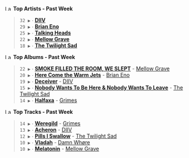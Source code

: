 <!--START_LASTFM_ARTISTS:{"period": "7day", "rows": 5}-->
<a href="https://last.fm" target="_blank"><img src="https://user-images.githubusercontent.com/17434202/215290617-e793598d-d7c9-428f-9975-156db1ba89cc.svg" alt="Last.fm Logo" width="18" height="13"/></a> **Top Artists - Past Week**

> `32 ▶️` ∙ **[DIIV](https://www.last.fm/music/DIIV)**<br/>
> `29 ▶️` ∙ **[Brian Eno](https://www.last.fm/music/Brian+Eno)**<br/>
> `25 ▶️` ∙ **[Talking Heads](https://www.last.fm/music/Talking+Heads)**<br/>
> `22 ▶️` ∙ **[Mellow Grave](https://www.last.fm/music/Mellow+Grave)**<br/>
> `18 ▶️` ∙ **[The Twilight Sad](https://www.last.fm/music/The+Twilight+Sad)**<br/>
<!--END_LASTFM_ARTISTS-->

<!--START_LASTFM_ALBUMS:{"period": "7day", "rows": 5}-->
<a href="https://last.fm" target="_blank"><img src="https://user-images.githubusercontent.com/17434202/215290617-e793598d-d7c9-428f-9975-156db1ba89cc.svg" alt="Last.fm Logo" width="18" height="13"/></a> **Top Albums - Past Week**

> `22 ▶️` ∙ **[SMOKE FILLED THE ROOM, WE SLEPT](https://www.last.fm/music/Mellow+Grave/SMOKE+FILLED+THE+ROOM,+WE+SLEPT)** - [Mellow Grave](https://www.last.fm/music/Mellow+Grave)<br/>
> `20 ▶️` ∙ **[Here Come the Warm Jets](https://www.last.fm/music/Brian+Eno/Here+Come+the+Warm+Jets)** - [Brian Eno](https://www.last.fm/music/Brian+Eno)<br/>
> `19 ▶️` ∙ **[Deceiver](https://www.last.fm/music/DIIV/Deceiver)** - [DIIV](https://www.last.fm/music/DIIV)<br/>
> `15 ▶️` ∙ **[Nobody Wants To Be Here & Nobody Wants To Leave](https://www.last.fm/music/The+Twilight+Sad/Nobody+Wants+To+Be+Here+&+Nobody+Wants+To+Leave)** - [The Twilight Sad](https://www.last.fm/music/The+Twilight+Sad)<br/>
> `14 ▶️` ∙ **[Halfaxa](https://www.last.fm/music/Grimes/Halfaxa)** - [Grimes](https://www.last.fm/music/Grimes)<br/>
<!--END_LASTFM_ALBUMS-->

<!--START_LASTFM_TRACKS:{"period": "7day", "rows": 5}-->
<a href="https://last.fm" target="_blank"><img src="https://user-images.githubusercontent.com/17434202/215290617-e793598d-d7c9-428f-9975-156db1ba89cc.svg" alt="Last.fm Logo" width="18" height="13"/></a> **Top Tracks - Past Week**

> `14 ▶️` ∙ **[Weregild](https://www.last.fm/music/Grimes/_/Weregild)** - [Grimes](https://www.last.fm/music/Grimes)<br/>
> `13 ▶️` ∙ **[Acheron](https://www.last.fm/music/DIIV/_/Acheron)** - [DIIV](https://www.last.fm/music/DIIV)<br/>
> `12 ▶️` ∙ **[Pills I Swallow](https://www.last.fm/music/The+Twilight+Sad/_/Pills+I+Swallow)** - [The Twilight Sad](https://www.last.fm/music/The+Twilight+Sad)<br/>
> `10 ▶️` ∙ **[Vladah](https://www.last.fm/music/Damn+Wh%C3%B8re/_/Vladah)** - [Damn Whøre](https://www.last.fm/music/Damn+Wh%C3%B8re)<br/>
> `10 ▶️` ∙ **[Melatonin](https://www.last.fm/music/Mellow+Grave/_/Melatonin)** - [Mellow Grave](https://www.last.fm/music/Mellow+Grave)<br/>
<!--END_LASTFM_TRACKS-->